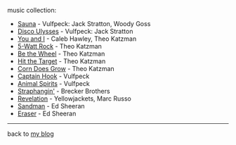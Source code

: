 <link href="../css/dark_theme.css" rel="stylesheet" />

music collection:

- [Sauna](https://youtu.be/9qoXa5_w3Gw) - Vulfpeck: Jack Stratton, Woody Goss
- [Disco Ulysses](https://www.youtube.com/watch?v=F7nCDrf90V8) - Vulfpeck: Jack Stratton
- [You and I](https://www.youtube.com/watch?v=eBLlWUUjmr8) - Caleb Hawley, Theo Katzman
- [5-Watt Rock](https://youtu.be/Ro6UZy4Ho1g) - Theo Katzman
- [Be the Wheel](https://youtu.be/oEB0Y4kY5VE) - Theo Katzman
- [Hit the Target](https://youtu.be/wgsJTJQZjw4) - Theo Katzman
- [Corn Does Grow](https://youtu.be/zkeuo9brMnI) - Theo Katzman
- [Captain Hook](https://youtu.be/csJ7mBWb2Zo) - Vulfpeck
- [Animal Spirits](https://youtu.be/qTUnDV3MgVQ) - Vulfpeck
- [Straphangin'](https://youtu.be/7Tvso1FcH0s9) - Brecker Brothers
- [Revelation](https://youtu.be/7UN9uoDQovk) - Yellowjackets, Marc Russo
- [Sandman](https://youtu.be/TEIySpGFQ50) - Ed Sheeran
- [Eraser](https://youtu.be/pb2fwx4O_Ks) - Ed Sheeran
___

back to [my blog](./README.md)
